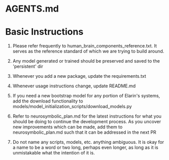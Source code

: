 # AGENTS.md

# Basic Instructions

1. Please refer frequently to human_brain_components_reference.txt. It serves as the 
reference standard of which we are trying to build around. 

2. Any model generated or trained should be preserved and saved to the 'persistent' dir

3. Whenever you add a new package, update the requirements.txt

4. Whenever usage instructions change, update README.md

5. If you need a new bootstrap model for any portion of Elarin's systems, add the download 
functionality to models/model_initialization_scripts/download_models.py

6. Refer to neurosymbolic_plan.md for the latest instructions for what you should be doing
to continue the development process. As you uncover new improvements which can be made, add
them to neurosymbolic_plan.md such that it can be addressed in the next PR

7. Do not name any scripts, models, etc. anything ambiguous. It is okay for a name to be a word or two long, perhaps even longer, as long as it is unmistakable what the intention of it is.